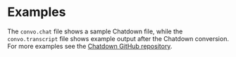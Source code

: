 # Examples

The `convo.chat` file shows a sample Chatdown file, while the `convo.transcript` file shows example output after the Chatdown conversion. For more examples see the [Chatdown GitHub repository](https://github.com/Microsoft/botbuilder-tools/tree/master/packages/Chatdown/Examples).
